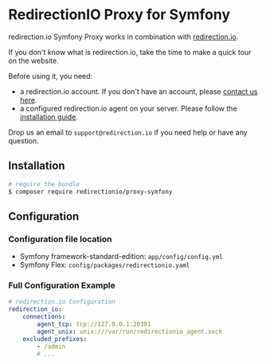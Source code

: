 # RedirectionIO Proxy for Symfony

redirection.io Symfony Proxy works in combination with
[redirection.io](https://redirection.io).

If you don't know what is redirection.io, take the time to make a quick tour on
the website.

Before using it, you need:
- a redirection.io account. If you don't have an account, please [contact us here](https://redirection.io/contact-us).
- a configured redirection.io agent on your server. Please follow the [installation guide](https://redirection.io/documentation/developer-documentation/installation-of-the-agent).

Drop us an email to `support@redirection.io` if you need help or have any question.

## Installation

```bash
# require the bundle
$ composer require redirectionio/proxy-symfony
```

## Configuration

### Configuration file location

- Symfony framework-standard-edition: `app/config/config.yml`
- Symfony Flex: `config/packages/redirectionio.yaml`

### Full Configuration Example

```yaml
# redirection.io Configuration
redirection_io:
    connections:
        agent_tcp: tcp://127.0.0.1:20301
        agent_unix: unix:///var/run/redirectionio_agent.sock
    excluded_prefixes:
        - /admin
        # ...
```

